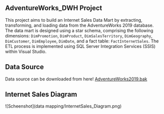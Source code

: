 ## AdventureWorks_DWH Project
This project aims to build an Internet Sales Data Mart by extracting, transforming, and loading data from the AdventureWorks 2019 database. The data mart is designed using a star schema, comprising the following dimensions: `DimPromotion`, `DimProduct`, `DimSalesTerritory`, `DimGeography`, `DimCustomer`, `DimEmployee`, `DimDate`, and a fact table: `FactInternetSales`. The ETL process is implemented using SQL Server Integration Services (SSIS) within Visual Studio.

## Data Source
Data source can be downloaded from here! [AdventureWorks2019.bak](https://github.com/Microsoft/sql-server-samples/releases/download/adventureworks/AdventureWorks2019.bak)

## Internet Sales Diagram
![Scheenshot](data mapping/InternetSales_Diagram.png)

##